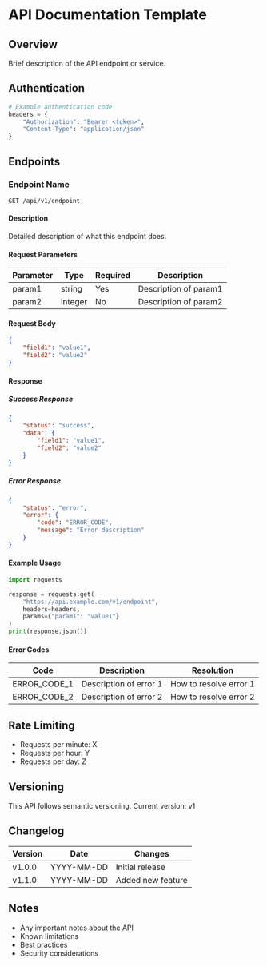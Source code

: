 # API Documentation Template

## Overview

Brief description of the API endpoint or service.

## Authentication

```python
# Example authentication code
headers = {
    "Authorization": "Bearer <token>",
    "Content-Type": "application/json"
}
```

## Endpoints

### Endpoint Name

`GET /api/v1/endpoint`

#### Description

Detailed description of what this endpoint does.

#### Request Parameters

| Parameter | Type | Required | Description |
|-----------|------|----------|-------------|
| param1 | string | Yes | Description of param1 |
| param2 | integer | No | Description of param2 |

#### Request Body

```json
{
    "field1": "value1",
    "field2": "value2"
}
```

#### Response

##### Success Response

```json
{
    "status": "success",
    "data": {
        "field1": "value1",
        "field2": "value2"
    }
}
```

##### Error Response

```json
{
    "status": "error",
    "error": {
        "code": "ERROR_CODE",
        "message": "Error description"
    }
}
```

#### Example Usage

```python
import requests

response = requests.get(
    "https://api.example.com/v1/endpoint",
    headers=headers,
    params={"param1": "value1"}
)
print(response.json())
```

#### Error Codes

| Code | Description | Resolution |
|------|-------------|------------|
| ERROR_CODE_1 | Description of error 1 | How to resolve error 1 |
| ERROR_CODE_2 | Description of error 2 | How to resolve error 2 |

## Rate Limiting

- Requests per minute: X
- Requests per hour: Y
- Requests per day: Z

## Versioning

This API follows semantic versioning. Current version: v1

## Changelog

| Version | Date | Changes |
|---------|------|---------|
| v1.0.0 | YYYY-MM-DD | Initial release |
| v1.1.0 | YYYY-MM-DD | Added new feature |

## Notes

- Any important notes about the API
- Known limitations
- Best practices
- Security considerations 
